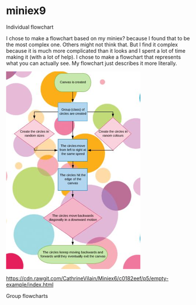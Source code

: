 # miniex9

Individual flowchart 

I chose to make a flowchart based on my miniex? because I found that to be the most complex one. Others might not think that. But I find it complex because it is much more complicated than it looks and I spent a lot of time making it (with a lot of help). I chose to make a flowchart that represents what you can actually see. My flowchart just describes it more literally. 

![alt text](miniex9.JPG)

https://cdn.rawgit.com/CathrineVilain/Miniex6/c0182eef/p5/empty-example/index.html


Group flowcharts 

